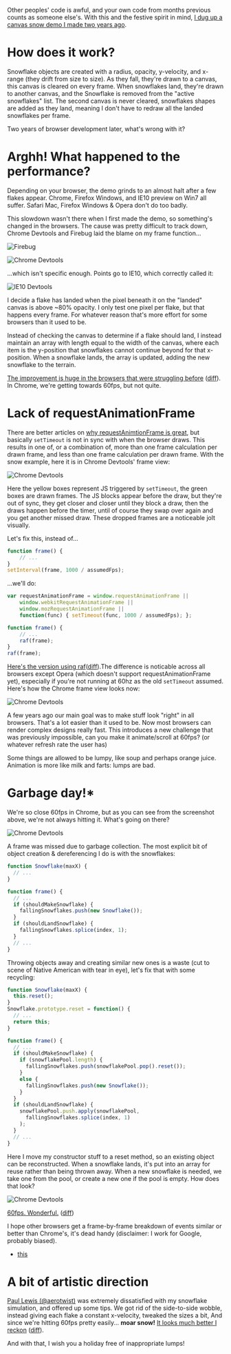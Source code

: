 Other peoples' code is awful, and your own code from months previous counts as someone else's. With this and the festive spirit in mind, [I dug up a canvas snow demo I made two years ago](http://jakearchibald.github.com/canvas-snow/1.html).

# How does it work?

Snowflake objects are created with a radius, opacity, y-velocity, and x-range (they drift from size to size). As they fall, they're drawn to a canvas, this canvas is cleared on every frame. When snowflakes land, they're drawn to another canvas, and the Snowflake is removed from the "active snowflakes" list. The second canvas is never cleared, snowflakes shapes are added as they land, meaning I don't have to redraw all the landed snowflakes per frame.

Two years of browser development later, what's wrong with it?

# Arghh! What happened to the performance?

Depending on your browser, the demo grinds to an almost halt after a few flakes appear. Chrome, Firefox Windows, and IE10 preview on Win7 all suffer. Safari Mac, Firefox Windows & Opera don't do too badly.

This slowdown wasn't there when I first made the demo, so something's changed in the browsers. The cause was pretty difficult to track down, Chrome Devtools and Firebug laid the blame on my frame function...

![Firebug](http://jakearchibald.github.com/canvas-snow/firebug-unhelpful.png)

![Chrome Devtools](http://jakearchibald.github.com/canvas-snow/initial-chrome-devtools.png)

...which isn't specific enough. Points go to IE10, which correctly called it:

![IE10 Devtools](http://jakearchibald.github.com/canvas-snow/ie10-initial.png)

I decide a flake has landed when the pixel beneath it on the "landed" canvas is above ~80% opacity. I only test one pixel per flake, but that happens every frame. For whatever reason that's more effort for some browsers than it used to be.

Instead of checking the canvas to determine if a flake should land, I instead maintain an array with length equal to the width of the canvas, where each item is the y-position that snowflakes cannot continue beyond for that x-position. When a snowflake lands, the array is updated, adding the new snowflake to the terrain.

[The improvement is huge in the browsers that were struggling before](http://jakearchibald.github.com/canvas-snow/2.html)
([diff](https://github.com/jakearchibald/canvas-snow/commit/29f3976a75480027448d1baf1491ce6c9634ce01)).
In Chrome, we're getting towards 60fps, but not quite.

# Lack of requestAnimationFrame

There are better articles on [why requestAnimtionFrame is great](http://www.html5rocks.com/en/tutorials/speed/rendering/), but basically `setTimeout` is not in sync with when the browser draws. This results in one of, or a combination of, more than one frame calculation per drawn frame, and less than one frame calculation per drawn frame. With the snow example, here it is in Chrome Devtools' frame view:

![Chrome Devtools](http://jakearchibald.github.com/canvas-snow/no-raf-jolt.png)

Here the yellow boxes represent JS triggered by `setTimeout`, the green boxes are drawn frames. The JS blocks appear before the draw, but they're out of sync, they get closer and closer until they block a draw, then the draws happen before the timer, until of course they swap over again and you get another missed draw. These dropped frames are a noticeable jolt visually.

Let's fix this, instead of...

```javascript
function frame() {
	// ...
}
setInterval(frame, 1000 / assumedFps);
```

...we'll do:

```javascript
var requestAnimationFrame = window.requestAnimationFrame ||
    window.webkitRequestAnimationFrame ||
    window.mozRequestAnimationFrame ||
    function(func) { setTimeout(func, 1000 / assumedFps); };

function frame() {
	// ...
	raf(frame);
}
raf(frame);
```

[Here's the version using raf](http://jakearchibald.github.com/canvas-snow/3.html)([diff](https://github.com/jakearchibald/canvas-snow/commit/f8c310f76f444fb20caad0407d5f80698739a934)).The difference is noticable across all browsers except Opera (which doesn't support requestAnimationFrame yet), especially if you're not running at 60hz as the old `setTimeout` assumed. Here's how the Chrome frame view looks now:

![Chrome Devtools](http://jakearchibald.github.com/canvas-snow/with-raf.png)

A few years ago our main goal was to make stuff look "right" in all browsers. That's a lot easier than it used to be. Now most browsers can render complex designs really fast. This introduces a new challenge that was previously impossible, can you make it animate/scroll at 60fps? (or whatever refresh rate the user has)

Some things are allowed to be lumpy, like soup and perhaps orange juice. Animation is more like milk and farts: lumps are bad.

# Garbage day!*

We're so close 60fps in Chrome, but as you can see from the screenshot above, we're not always hitting it. What's going on there?

![Chrome Devtools](http://jakearchibald.github.com/canvas-snow/gc-jolt.png)

A frame was missed due to garbage collection. The most explicit bit of object creation & dereferencing I do is with the snowflakes:

```javascript
function Snowflake(maxX) {
  // ...
}

function frame() {
  // ...
  if (shouldMakeSnowflake) {
    fallingSnowflakes.push(new Snowflake());
  }
  if (shouldLandSnowflake) {
    fallingSnowflakes.splice(index, 1);
  }
  // ...
}
```

Throwing objects away and creating similar new ones is a waste (cut to scene of Native American with tear in eye), let's fix that with some recycling:

```javascript
function Snowflake(maxX) {
  this.reset();
}
Snowflake.prototype.reset = function() {
  // ...
  return this;
}

function frame() {
  // ...
  if (shouldMakeSnowflake) {
    if (snowflakePool.length) {
      fallingSnowflakes.push(snowflakePool.pop().reset());
    }
    else {
      fallingSnowflakes.push(new Snowflake());
    }
  }
  if (shouldLandSnowflake) {
    snowflakePool.push.apply(snowflakePool,
      fallingSnowflakes.splice(index, 1)
    );
  }
  // ...
}
```

Here I move my constructor stuff to a reset method, so an existing object can be reconstructed. When a snowflake lands, it's put into an array for reuse rather than being thrown away. When a new snowflake is needed, we take one from the pool, or create a new one if the pool is empty. How does that look?

![Chrome Devtools](http://jakearchibald.github.com/canvas-snow/final.png)

[60fps. Wonderful.](http://jakearchibald.github.com/canvas-snow/4.html) ([diff](https://github.com/jakearchibald/canvas-snow/commit/5325cb01d688cb364688c95656f6ba5e95a31afe))

I hope other browsers get a frame-by-frame breakdown of events similar or better than Chrome's, it's dead handy (disclaimer: I work for Google, probably biased).

 * [this](http://www.youtube.com/watch?v=N5IlA4ehJck)

# A bit of artistic direction

[Paul Lewis (@aerotwist)](https://twitter.com/aerotwist) was extremely dissatisfied with my snowflake simulation, and offered up some tips. We got rid of the side-to-side wobble, instead giving each flake a constant x-velocity, tweaked the sizes a bit, And since we're hitting 60fps pretty easily... **moar snow!** [It looks much better I reckon](http://jakearchibald.github.com/canvas-snow/5.html) ([diff](https://github.com/jakearchibald/canvas-snow/commit/27aab34f27c14700d0086ca64ccfa4ffe9f9359a)).

And with that, I wish you a holiday free of inappropriate lumps!